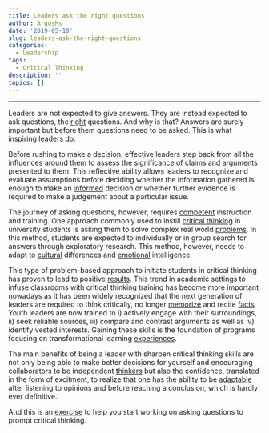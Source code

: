 ```yaml
---
title: Leaders ask the right questions
author: ArgosMs
date: '2019-05-18'
slug: leaders-ask-the-right-questions
categories:
  - Leadership
tags:
  - Critical Thinking
description: ''
topics: []
---
```


***

Leaders are not expected to give answers. They are instead expected to ask questions, the [right](https://hbr.org/2009/05/real-leaders-ask.html) questions. And why is that? Answers are surely important but before them questions need to be asked. This is what inspiring leaders do. 

Before rushing to make a decision, effective leaders step back from all the influences around them to assess the significance of claims and arguments presented to them. This reflective ability allows leaders to recognize and evaluate assumptions before deciding whether the information gathered is enough to make an [informed](https://onlinelibrary.wiley.com/doi/abs/10.1002/jls.21241) decision or whether further evidence is required to make a judgement about a particular issue. 

The journey of asking questions, however, requires [competent](https://go.galegroup.com/ps/anonymous?id=GALE%7CA123321909&sid=googleScholar&v=2.1&it=r&linkaccess=abs&issn=01463934&p=AONE&sw=w) instruction and training. One approach commonly used to instill [critical thinking](https://www.youtube.com/watch?v=HnJ1bqXUnIM) in university students is asking them to solve complex real world [problems](https://citl.illinois.edu/citl-101/teaching-learning/resources/teaching-strategies/problem-based-learning-(pbl)). In this method, students are expected to individually or in group search for answers through exploratory research. This method, however, needs to adapt to [cultural](https://onlinelibrary.wiley.com/doi/full/10.1111/j.1467-8535.2008.00898.x) differences and [emotional](https://www.researchgate.net/profile/Nicole_Stedman/publication/228410492_Identification_of_Relationships_between_Emotional_Intelligence_Skill_Critical_Thinking_Disposition_in_Undergraduate_Leadership_Students/links/0c96051657fe20cdbc000000/Identification-of-Relationships-between-Emotional-Intelligence-Skill-Critical-Thinking-Disposition-in-Undergraduate-Leadership-Students.pdf) intelligence.

This type of problem-based approach to initiate students in critical thinking has proven to lead to positive [results](https://onlinelibrary.wiley.com/doi/full/10.1111/j.1365-2929.2006.02481.x). This trend in academic settings to infuse classrooms with critical thinking training has become more important nowadays as it has been widely recognized that the next generation of leaders are required to think critically, no longer [memorize](https://www.tandfonline.com/doi/abs/10.1111/j.1469-5812.2010.00672.x) and recite [facts](https://search.proquest.com/openview/2cd6acb1e860476b8c162248ad8976ac/1?pq-origsite=gscholar&cbl=2030483). Youth leaders are now trained to i) actively engage with their surroundings, ii) seek reliable sources, iii) compare and contrast arguments as well as iv) identify vested interests. Gaining these skills is the foundation of programs focusing on transformational learning [experiences](https://www.gse.harvard.edu/news/18/10/transformative-learning). 

The main benefits of being a leader with sharpen critical thinking skills are not only being able to make better decisions for yourself and encouraging collaborators to be independent [thinkers](https://www.cambridge.org/core/journals/ps-political-science-and-politics/article/making-critical-thinking-a-classroom-reality/163B8481EA5000C33A82F5E7B9867DF9) but also the confidence, translated in the form of excitment, to realize that one has the ability to be [adaptable](https://journals.sagepub.com/doi/abs/10.1177/0002764293037001014) after listening to opinions and before reaching a conclusion, which is hardly ever definitive.

And this is an [exercise](https://www.lavc.edu/profdev/library/docs/promotethink.aspx) to help you start working on asking questions to prompt critical thinking.

